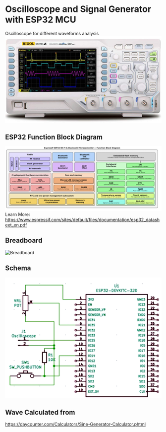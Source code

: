 # Oscilloscope and Signal Generator with ESP32 MCU
Oscilloscope for different waveforms analysis    
![Scope](rigol-scope.png)  

## ESP32 Function Block Diagram  

![esp32](ESP32.png)   
Learn More: https://www.espressif.com/sites/default/files/documentation/esp32_datasheet_en.pdf

## Breadboard    
![Breadboard](ESP32-SG.png)   
## Schema  
![schema](waveform_generator.png)   
## Wave Calculated from  
 https://daycounter.com/Calculators/Sine-Generator-Calculator.phtml    

